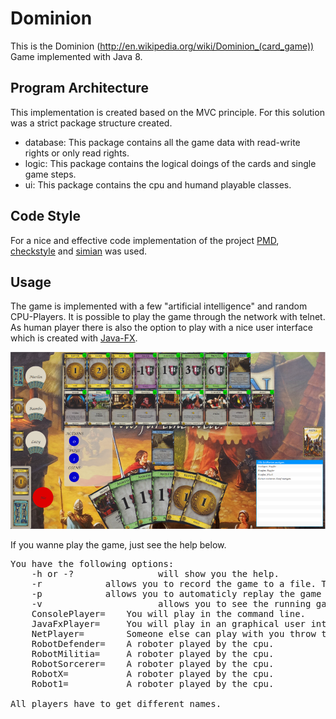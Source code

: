 Dominion
========

This is the Dominion (http://en.wikipedia.org/wiki/Dominion_(card_game)) Game implemented with Java 8.

Program Architecture
-------

This implementation is created based on the MVC principle. For this solution was a strict package structure created.

 - database: This package contains all the game data with read-write rights or only read rights.
 - logic: This package contains the logical doings of the cards and single game steps.
 - ui: This package contains the cpu and humand playable classes.

Code Style
--------

For a nice and effective code implementation of the project <a href="http://pmd.sourceforge.net/">PMD</a>, <a href="http://checkstyle.sourceforge.net/">checkstyle</a> and <a href="http://www.harukizaemon.com/simian/">simian</a> was used.

Usage
--------

The game is implemented with a few "artificial intelligence" and random CPU-Players. It is possible to play the game through the network with telnet. As human player there is also the option to play with a nice user interface which is created with <a href="http://docs.oracle.com/javase/8/javase-clienttechnologies.htm">Java-FX</a>.

![alt tag](https://raw.githubusercontent.com/FHellmann/Dominion/master/screenshots/JavaFx.png)

If you wanne play the game, just see the help below.

<pre>
You have the following options:
	-h or -?                will show you the help.
	-r <filename>           allows you to record the game to a file. This file will be stored in the temp-directory/Dominion/.
	-p <filepath>           allows you to automaticly replay the game from a recorded game file.allows you to automaticly replay the game from a recorded game file. This will grab the file from the temp-directory/Dominion/<filename>.
	-v                      allows you to see the running game and it's players. Possible to use if only roboters play.
	ConsolePlayer=<name>    You will play in the command line.
	JavaFxPlayer=<name>     You will play in an graphical user interface made with Java-FX.
	NetPlayer=<name>        Someone else can play with you throw the network. (Port=2014)
	RobotDefender=<name>    A roboter played by the cpu.
	RobotMilitia=<name>     A roboter played by the cpu.
	RobotSorcerer=<name>    A roboter played by the cpu.
	RobotX=<name>           A roboter played by the cpu.
	Robot1=<name>           A roboter played by the cpu.

All players have to get different names.
</pre>
